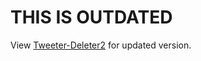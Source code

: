 # THIS IS OUTDATED

View [Tweeter-Deleter2](https://github.com/trevordavies095/Tweeter-Deleter2) for updated version.
